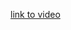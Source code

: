 [link to video](https://drive.google.com/file/d/1lGUOfO7AU1m0o74zf0wNjABy0GP2i3Lz/view?usp=drive_web)
